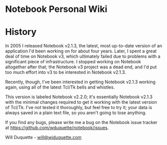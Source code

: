 # Notebook Personal Wiki

# History

In 2005 I released Notebook v2.1.3, the latest, most up-to-date version of
an application I'd been working on for about four years.  Later, I spent
a great deal of time on Notebook v3, which ultimately failed due to problems
with a significant piece of infrastructure.  I stopped working on Notebook
altogether after that; the Notebook v3 project was a dead end, and I'd put
too much effort into v3 to be interested in Notebook v2.1.3.  

Recently, though, I've been interested in getting Notebook v2.1.3 working
again, using all of the latest Tcl/Tk bells and whistles.

This version is labeled Notebook v2.2.0; it's essentially Notebook v2.1.3
with the minimal changes required to get it working with the latest version
of Tcl/Tk.  I've not tested it thoroughly, but feel free to try it; your
data is always saved in a plain text file, so you aren't going to lose anything.

If you find any bugs, please write me a bug on the Notebook issue tracker
at https://github.com/wduquette/notebook/issues.

Will Duquette - will@wjduquette.com

